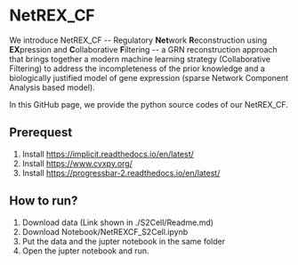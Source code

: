 # NetREX_CF

We introduce  NetREX_CF -- Regulatory **Net**work **R**econstruction using **EX**pression and **C**ollaborative **F**iltering -- a GRN reconstruction approach that brings together a modern machine learning strategy (Collaborative Filtering) to address the incompleteness of the prior knowledge 
and a biologically justified model of gene expression (sparse Network Component Analysis based model).

In this GitHub page, we provide the python source codes of our NetREX_CF.

## Prerequest
1. Install https://implicit.readthedocs.io/en/latest/
2. Install https://www.cvxpy.org/ 
3. Install https://progressbar-2.readthedocs.io/en/latest/

## How to run?
1. Download data (Link shown in ./S2Cell/Readme.md)
2. Download Notebook/NetREXCF_S2Cell.ipynb
3. Put the data and the jupter notebook in the same folder
4. Open the jupter notebook and run.
